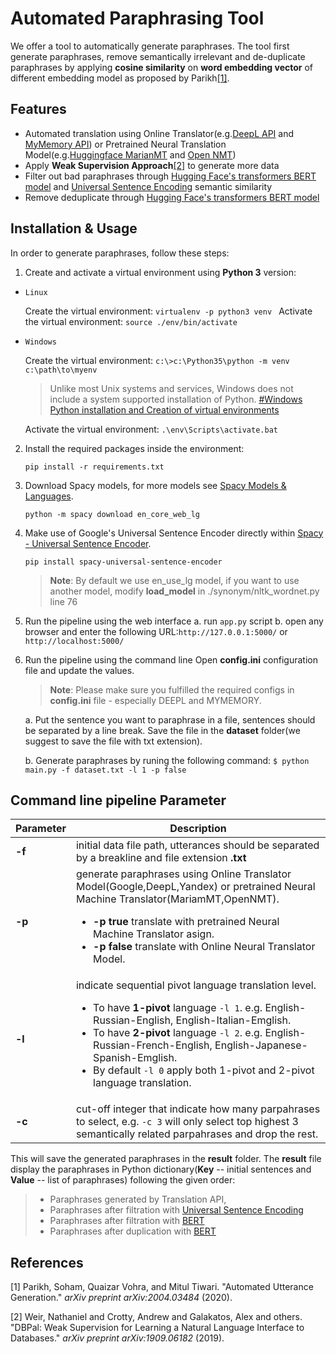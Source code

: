 
  

# Automated Paraphrasing Tool

We offer a tool to automatically generate paraphrases. The tool first generate paraphrases, remove semantically irrelevant and de-duplicate paraphrases by applying **cosine similarity** on **word embedding vector** of different embedding model as proposed by Parikh[[1]](#1).

## Features

- Automated translation using Online Translator(e.g.[DeepL API](https://www.deepl.com/en/docs-api/) and [MyMemory API](https://mymemory.translated.net/doc/)) or Pretrained Neural Translation Model(e.g.[Huggingface MarianMT](https://huggingface.co/transformers/model_doc/marian.html) and [Open NMT](https://opennmt.net/Models-py/))
- Apply **Weak Supervision Approach**[[2]](#2) to generate more data
- Filter out bad paraphrases through [Hugging Face's transformers BERT model](https://huggingface.co/transformers/model_doc/bert.html#bertmodel) and [Universal Sentence Encoding](https://tfhub.dev/google/universal-sentence-encoder/4) semantic similarity
- Remove deduplicate through [Hugging Face's transformers BERT model](https://huggingface.co/transformers/model_doc/bert.html#bertmodel)

 

Installation & Usage
---------------
In order to generate paraphrases, follow these steps:
  
1. Create and activate a virtual environment using **Python 3** version:

*  `Linux`

   Create the virtual environment: ```virtualenv -p python3 venv ``` 
   Activate the virtual environment: ``` source ./env/bin/activate ```

*  `Windows`

   Create the virtual environment: ``` c:\>c:\Python35\python -m venv c:\path\to\myenv ```

   >Unlike most Unix systems and services, Windows does not include a system supported installation of Python. [#Windows Python installation and Creation of virtual environments](https://docs.python.org/3/using/windows.html#using-on-windows)

    Activate the virtual environment: ``` .\env\Scripts\activate.bat ```

2. Install the required packages inside the environment:

   ``` 
   pip install -r requirements.txt
   ```

3. Download Spacy models, for more models see [Spacy Models & Languages](https://spacy.io/models/en).

   ```
   python -m spacy download en_core_web_lg
   ```

4. Make use of Google's Universal Sentence Encoder directly within [Spacy - Universal Sentence Encoder](https://github.com/MartinoMensio/spacy-universal-sentence-encoder).

   ```
   pip install spacy-universal-sentence-encoder
   ```
   > **Note**: By default we use en_use_lg model, if you want to use another model, modify **load_model** in ./synonym/nltk_wordnet.py line 76 

5. Run the pipeline using the web interface
    a. run ```app.py``` script
    b. open any browser and enter the following URL:```http://127.0.0.1:5000/``` or ```http://localhost:5000/```

6. Run the pipeline using the command line
Open **config.ini** configuration file and update the values.

   >  **Note**: Please make sure you fulfilled the required configs in **config.ini** file - especially DEEPL and MYMEMORY.

    a. Put the sentence you want to paraphrase in a file, sentences should be separated by a line break. Save the file in the **dataset** folder(we suggest to save the file with txt extension).
    
    b. Generate paraphrases by runing the following command:
        ```
        $ python main.py -f dataset.txt -l 1 -p false
        ```

## Command line pipeline Parameter
| Parameter | Description |
| ------ | ------ |
| **-f** | initial data file path, utterances should be separated by a breakline and file extension **.txt** |
| **-p** | generate paraphrases using Online Translator Model(Google,DeepL,Yandex) or pretrained Neural Machine Translator(MariamMT,OpenNMT).<ul><li>**-p true** translate with pretrained Neural Machine Translator asign.</li><li>**-p false** translate with Online Neural Translator  Model.</li></ul>|
| **-l** | indicate sequential pivot language translation level.<ul><li>To have **1-pivot** language `-l 1`. e.g. English-Russian-English, English-Italian-Emglish.</li><li>To have **2-pivot** language `-l 2`. e.g. English-Russian-French-English, English-Japanese-Spanish-Emglish.</li><li> By default `-l 0` apply both 1-pivot and 2-pivot language translation.</li></ul>|
| **-c** | cut-off integer that indicate how many parpahrases to select, e.g. `-c 3` will only select top highest 3 semantically related parpahrases and drop the rest.|


This will save the generated paraphrases in the **result** folder. The **result** file display the paraphrases in Python dictionary(**Key** -- initial sentences and **Value** -- list of paraphrases) following the given order:
>- Paraphrases generated by Translation API,
>- Paraphrases after filtration with [Universal Sentence Encoding](https://tfhub.dev/google/universal-sentence-encoder/4)
>- Paraphrases after filtration with [BERT](https://huggingface.co/transformers/model_doc/bert.html#bertmodel)
>- Paraphrases after duplication with [BERT](https://huggingface.co/transformers/model_doc/bert.html#bertmodel)




## References
<a id="1">[1]</a> Parikh, Soham, Quaizar Vohra, and Mitul Tiwari. "Automated Utterance Generation." _arXiv preprint arXiv:2004.03484_ (2020).

<a id="2">[2]</a> Weir, Nathaniel and Crotty, Andrew and Galakatos, Alex and others. "DBPal: Weak Supervision for Learning a Natural Language Interface to Databases." _arXiv preprint arXiv:1909.06182_ (2019).